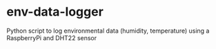 # env-data-logger
Python script to log environmental data (humidity, temperature) using a RaspberryPi and DHT22 sensor
